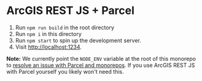 # ArcGIS REST JS + Parcel

1. Run `npm run build` in the root directory
1. Run `npm i` in this directory
1. Run `npm start` to spin up the development server.
1. Visit [http://localhost:1234](http://localhost:8080).

**Note:** We currently point the `NODE_ENV` variable at the root of this monorepo to [resolve an issue with Parcel and monorepos](https://github.com/parcel-bundler/parcel/issues/1588). If you use ArcGIS REST JS with Parcel yourself you likely won't need this.
